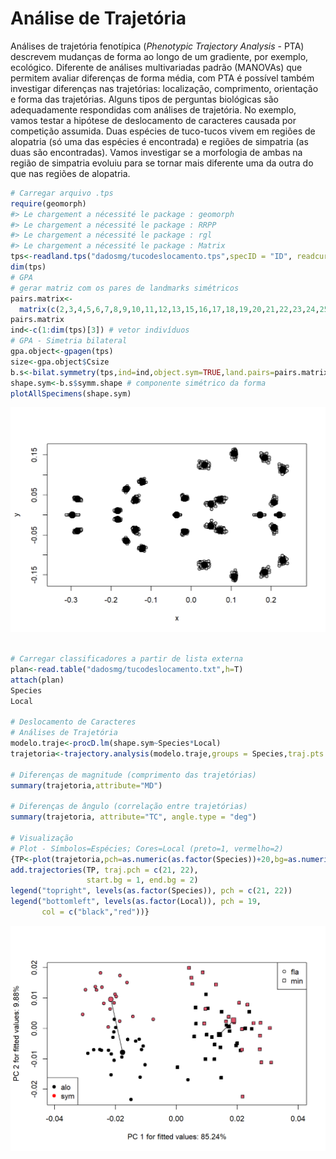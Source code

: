 # Análise de Trajetória

Análises de trajetória fenotípica (*Phenotypic Trajectory Analysis* - PTA) descrevem mudanças de forma ao longo de um gradiente, por exemplo, ecológico. Diferente de análises multivariadas padrão (MANOVAs) que permitem avaliar diferenças de forma média, com PTA é possível também investigar diferenças nas trajetórias: localização, comprimento, orientação e forma das trajetórias.
Alguns tipos de perguntas biológicas são adequadamente respondidas com análises de trajetória.
No exemplo, vamos testar a hipótese de deslocamento de caracteres causada por competição assumida. Duas espécies de tuco-tucos vivem em regiões de alopatria (só uma das espécies é encontrada) e regiões de simpatria (as duas são encontradas). Vamos investigar se a morfologia de ambas na região de simpatria evoluiu para se tornar mais diferente uma da outra do que nas regiões de alopatria.


```r
# Carregar arquivo .tps
require(geomorph)
#> Le chargement a nécessité le package : geomorph
#> Le chargement a nécessité le package : RRPP
#> Le chargement a nécessité le package : rgl
#> Le chargement a nécessité le package : Matrix
tps<-readland.tps("dadosmg/tucodeslocamento.tps",specID = "ID", readcurves = FALSE)
dim(tps)
# GPA
# gerar matriz com os pares de landmarks simétricos
pairs.matrix<-
  matrix(c(2,3,4,5,6,7,8,9,10,11,12,13,15,16,17,18,19,20,21,22,23,24,25,26,29,30),nrow=13,ncol=2,byrow=T)
pairs.matrix
ind<-c(1:dim(tps)[3]) # vetor indivíduos
# GPA - Simetria bilateral
gpa.object<-gpagen(tps)
size<-gpa.object$Csize
b.s<-bilat.symmetry(tps,ind=ind,object.sym=TRUE,land.pairs=pairs.matrix)
shape.sym<-b.s$symm.shape # componente simétrico da forma
plotAllSpecimens(shape.sym)
```

<img src="03.10-mgtraj_files/figure-html/unnamed-chunk-1-1.png" width="672" />

```r

# Carregar classificadores a partir de lista externa
plan<-read.table("dadosmg/tucodeslocamento.txt",h=T)
attach(plan)
Species
Local

# Deslocamento de Caracteres
# Análises de Trajetória
modelo.traje<-procD.lm(shape.sym~Species*Local)
trajetoria<-trajectory.analysis(modelo.traje,groups = Species,traj.pts = Local)

# Diferenças de magnitude (comprimento das trajetórias)
summary(trajetoria,attribute="MD")

# Diferenças de ângulo (correlação entre trajetórias)
summary(trajetoria, attribute="TC", angle.type = "deg")

# Visualização
# Plot - Símbolos=Espécies; Cores=Local (preto=1, vermelho=2)
{TP<-plot(trajetoria,pch=as.numeric(as.factor(Species))+20,bg=as.numeric(as.factor(Local)))
add.trajectories(TP, traj.pch = c(21, 22),
                 start.bg = 1, end.bg = 2)
legend("topright", levels(as.factor(Species)), pch = c(21, 22))
legend("bottomleft", levels(as.factor(Local)), pch = 19,
       col = c("black","red"))}
```

<img src="03.10-mgtraj_files/figure-html/unnamed-chunk-1-2.png" width="672" />



